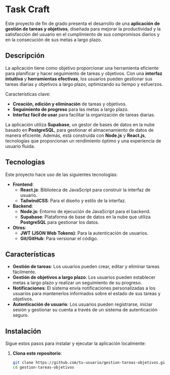 # Task Craft

Este proyecto de fin de grado presenta el desarrollo de una **aplicación de gestión de tareas y objetivos**, diseñada para mejorar la productividad y la satisfacción del usuario en el cumplimiento de sus compromisos diarios y en la consecución de sus metas a largo plazo.

## Descripción

La aplicación tiene como objetivo proporcionar una herramienta eficiente para planificar y hacer seguimiento de tareas y objetivos. Con una **interfaz intuitiva** y **herramientas efectivas**, los usuarios pueden gestionar sus tareas diarias y objetivos a largo plazo, optimizando su tiempo y esfuerzos.

Características clave:
- **Creación, edición y eliminación** de tareas y objetivos.
- **Seguimiento de progreso** para las metas a largo plazo.
- **Interfaz fácil de usar** para facilitar la organización de tareas diarias.

La aplicación utiliza **Supabase**, un gestor de bases de datos en la nube basado en **PostgreSQL**, para gestionar el almacenamiento de datos de manera eficiente. Además, está construida con **Node.js** y **React.js**, tecnologías que proporcionan un rendimiento óptimo y una experiencia de usuario fluida.

## Tecnologías

Este proyecto hace uso de las siguientes tecnologías:

- **Frontend**: 
  - **React.js**: Biblioteca de JavaScript para construir la interfaz de usuario.
  - **TailwindCSS**: Para el diseño y estilo de la interfaz.
- **Backend**:
  - **Node.js**: Entorno de ejecución de JavaScript para el backend.
  - **Supabase**: Plataforma de base de datos en la nube que utiliza **PostgreSQL** para gestionar los datos.
- **Otros**:
  - **JWT (JSON Web Tokens)**: Para la autenticación de usuarios.
  - **Git/GitHub**: Para versionar el código.

## Características

- **Gestión de tareas**: Los usuarios pueden crear, editar y eliminar tareas fácilmente.
- **Gestión de objetivos a largo plazo**: Los usuarios pueden establecer metas a largo plazo y realizar un seguimiento de su progreso.
- **Notificaciones**: El sistema envía notificaciones personalizadas a los usuarios para mantenerlos informados sobre el estado de sus tareas y objetivos.
- **Autenticación de usuario**: Los usuarios pueden registrarse, iniciar sesión y gestionar su cuenta a través de un sistema de autenticación seguro.

## Instalación

Sigue estos pasos para instalar y ejecutar la aplicación localmente:

1. **Clona este repositorio**:

   ```bash
   git clone https://github.com/tu-usuario/gestion-tareas-objetivos.git
   cd gestion-tareas-objetivos

